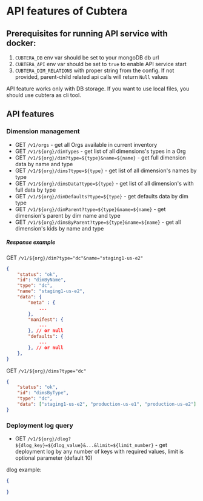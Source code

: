 # API features of Cubtera

## Prerequisites for running API service with docker:
1. `CUBTERA_DB` env var should be set to your mongoDB db url
2. `CUBTERA_API` env var should be set to `true` to enable API service start
3. `CUBTERA_DIM_RELATIONS` with proper string from the config. If not provided, parent-child related api calls will return `Null` values

API feature works only with DB storage. If you want to use local files, you should use cubtera as cli tool.

## API features

### Dimension management
- GET `/v1/orgs` - get all Orgs available in current inventory
- GET `/v1/${org}/dimTypes` - get list of all dimensions's types in a Org
- GET `/v1/${org}/dim?type=${type}&name=${name}` - get full dimension data by name and type
- GET `/v1/${org}/dims?type=${type}` - get list of all dimension's names by type 
- GET `/v1/${org}/dimsData?type=${type}` - get list of all dimension's with full data by type
- GET `/v1/${org}/dimDefaults?type=${type}` - get defaults data by dim type
- GET `/v1/${org}/dimParent?type=${type}&name=${name}` - get dimension's parent by dim name and type
- GET `/v1/${org}/dimsByParent?type=${type}&name=${name}` - get all dimension's kids by name and type

#####  Response example
GET `/v1/${org}/dim?type="dc"&name="staging1-us-e2"`
```json
{
    "status": "ok",
    "id": "dimByName",
    "type": "dc",
    "name": "staging1-us-e2",
    "data": {
        "meta" : {
            ...
        }, 
        "manifest": {
            ...
        }, // or null
        "defaults": {
            ...
        }, // or null
    },
}
```

GET `/v1/${org}/dims?type="dc"`
```json
{
    "status": "ok",
    "id": "dimsByType",
    "type": "dc",
    "data": ["staging1-us-e2", "production-us-e1", "production-us-e2"]
}
```


### Deployment log query
- GET `/v1/${org}/dlog?${dlog_key}=${dlog_value}&...&limit=${limit_number}` - get deployment log by any number of keys with required values, limit is optional parameter (default 10)

dlog example:
```json
{
    
}
```